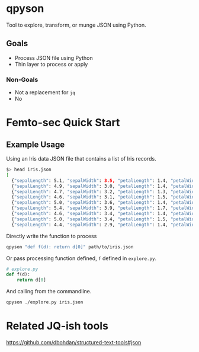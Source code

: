 # qpyson

Tool to explore, transform, or munge JSON using Python.  

## Goals

- Process JSON file using Python
- Thin layer to process or apply

### Non-Goals

- Not a replacement for `jq`
- No 


# Femto-sec Quick Start

## Example Usage

Using an Iris data JSON file that contains a list of Iris records.

```bash
$> head iris.json
[
  {"sepalLength": 5.1, "sepalWidth": 3.5, "petalLength": 1.4, "petalWidth": 0.2, "species": "setosa"},
  {"sepalLength": 4.9, "sepalWidth": 3.0, "petalLength": 1.4, "petalWidth": 0.2, "species": "setosa"},
  {"sepalLength": 4.7, "sepalWidth": 3.2, "petalLength": 1.3, "petalWidth": 0.2, "species": "setosa"},
  {"sepalLength": 4.6, "sepalWidth": 3.1, "petalLength": 1.5, "petalWidth": 0.2, "species": "setosa"},
  {"sepalLength": 5.0, "sepalWidth": 3.6, "petalLength": 1.4, "petalWidth": 0.2, "species": "setosa"},
  {"sepalLength": 5.4, "sepalWidth": 3.9, "petalLength": 1.7, "petalWidth": 0.4, "species": "setosa"},
  {"sepalLength": 4.6, "sepalWidth": 3.4, "petalLength": 1.4, "petalWidth": 0.3, "species": "setosa"},
  {"sepalLength": 5.0, "sepalWidth": 3.4, "petalLength": 1.5, "petalWidth": 0.2, "species": "setosa"},
  {"sepalLength": 4.4, "sepalWidth": 2.9, "petalLength": 1.4, "petalWidth": 0.2, "species": "setosa"},

```


Directly write the function to process

```bash
qpyson "def f(d): return d[0]" path/to/iris.json
```

Or pass processing function defined, `f` defined in `explore.py`.

```python
# explore.py
def f(d):
    return d[0]
```


And calling from the commandline.

```bash
qpyson ./explore.py iris.json
```


# Related JQ-ish tools

https://github.com/dbohdan/structured-text-tools#json
